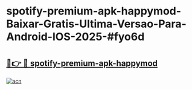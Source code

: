 # spotify-premium-apk-happymod-Baixar-Gratis-Ultima-Versao-Para-Android-IOS-2025-#fyo6d

# <h2><a href="https://ainizakaria.my?title=spotify-premium-apk-happymod&ref=22M">🔗👉 🔴 spotify-premium-apk-happymod</a></h2>

[![acn](https://github.com/user-attachments/assets/0f9c940e-d8b0-45ae-aac7-cd30a18b3e1c)](https://ainizakaria.my?title=spotify-premium-apk-happymod&ref=22M)

